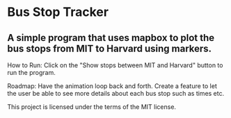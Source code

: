 # Bus Stop Tracker
## A simple program that uses mapbox to plot the bus stops from MIT to Harvard using markers.

How to Run: Click on the "Show stops between MIT and Harvard" button to run the program.

Roadmap: Have the animation loop back and forth. Create a feature to let the user be able to see more details about each bus stop such as times etc.

This project is licensed under the terms of the MIT license.

